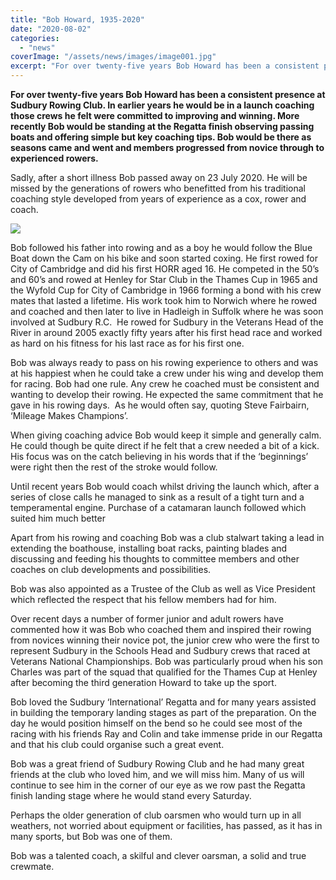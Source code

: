 ```yaml
---
title: "Bob Howard, 1935-2020"
date: "2020-08-02"
categories:
  - "news"
coverImage: "/assets/news/images/image001.jpg"
excerpt: "For over twenty-five years Bob Howard has been a consistent presence at Sudbury Rowing Club."
---
```


**For over twenty-five years Bob Howard has been a consistent presence at Sudbury Rowing Club. In earlier years he would be in a launch coaching those crews he felt were committed to improving and winning. More recently Bob would be standing at the Regatta finish observing passing boats and offering simple but key coaching tips. Bob would be there as seasons came and went and members progressed from novice through to experienced rowers.**

Sadly, after a short illness Bob passed away on 23 July 2020. He will be missed by the generations of rowers who benefitted from his traditional coaching style developed from years of experience as a cox, rower and coach.

![](/assets/news/images/image001.png)

Bob followed his father into rowing and as a boy he would follow the Blue Boat down the Cam on his bike and soon started coxing. He first rowed for City of Cambridge and did his first HORR aged 16. He competed in the 50’s and 60’s and rowed at Henley for Star Club in the Thames Cup in 1965 and the Wyfold Cup for City of Cambridge in 1966 forming a bond with his crew mates that lasted a lifetime. His work took him to Norwich where he rowed and coached and then later to live in Hadleigh in Suffolk where he was soon involved at Sudbury R.C.  He rowed for Sudbury in the Veterans Head of the River in around 2005 exactly fifty years after his first head race and worked as hard on his fitness for his last race as for his first one.

Bob was always ready to pass on his rowing experience to others and was at his happiest when he could take a crew under his wing and develop them for racing. Bob had one rule. Any crew he coached must be consistent and wanting to develop their rowing. He expected the same commitment that he gave in his rowing days.  As he would often say, quoting Steve Fairbairn, ‘Mileage Makes Champions’.

When giving coaching advice Bob would keep it simple and generally calm. He could though be quite direct if he felt that a crew needed a bit of a kick. His focus was on the catch believing in his words that if the ‘beginnings’ were right then the rest of the stroke would follow.

Until recent years Bob would coach whilst driving the launch which, after a series of close calls he managed to sink as a result of a tight turn and a temperamental engine. Purchase of a catamaran launch followed which suited him much better

Apart from his rowing and coaching Bob was a club stalwart taking a lead in extending the boathouse, installing boat racks, painting blades and discussing and feeding his thoughts to committee members and other coaches on club developments and possibilities.

Bob was also appointed as a Trustee of the Club as well as Vice President which reflected the respect that his fellow members had for him.

Over recent days a number of former junior and adult rowers have commented how it was Bob who coached them and inspired their rowing from novices winning their novice pot, the junior crew who were the first to represent Sudbury in the Schools Head and Sudbury crews that raced at Veterans National Championships. Bob was particularly proud when his son Charles was part of the squad that qualified for the Thames Cup at Henley after becoming the third generation Howard to take up the sport.

Bob loved the Sudbury ‘International’ Regatta and for many years assisted in building the temporary landing stages as part of the preparation. On the day he would position himself on the bend so he could see most of the racing with his friends Ray and Colin and take immense pride in our Regatta and that his club could organise such a great event.

Bob was a great friend of Sudbury Rowing Club and he had many great friends at the club who loved him, and we will miss him. Many of us will continue to see him in the corner of our eye as we row past the Regatta finish landing stage where he would stand every Saturday.

Perhaps the older generation of club oarsmen who would turn up in all weathers, not worried about equipment or facilities, has passed, as it has in many sports, but Bob was one of them.

Bob was a talented coach, a skilful and clever oarsman, a solid and true crewmate.
